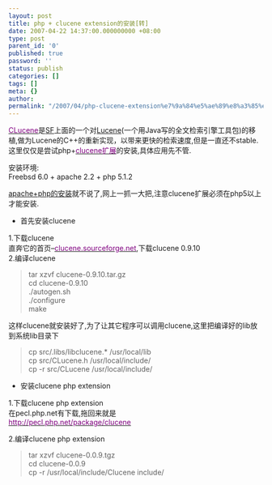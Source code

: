 ```yaml
---
layout: post
title: php + clucene extension的安装[转]
date: 2007-04-22 14:37:00.000000000 +08:00
type: post
parent_id: '0'
published: true
password: ''
status: publish
categories: []
tags: []
meta: {}
author: 
permalink: "/2007/04/php-clucene-extension%e7%9a%84%e5%ae%89%e8%a3%85%e8%bd%ac.html"
---
```

[<font color="#800080">CLucene</font>](http://clucene.sourceforge.net/)是[SF](http://www.sf.net/)上面的一个对[Lucene](http://lucene.apache.org/)(一个用Java写的全文检索引擎工具包)的移植,做为Lucene的C++的重新实现，以带来更快的检索速度,但是一直还不stable.这里仅仅是尝试php+[<font color="#800080">clucene扩展</font>](http://pecl.php.net/package/clucene)的安装,具体应用先不管.

安装环境:  
Freebsd 6.0 + apache 2.2 + php 5.1.2

[apache+php的安装](http://www.ooso.net/article/html/install.htm)就不说了,网上一抓一大把,注意clucene扩展必须在php5以上才能安装.

- 首先安装clucene 

1.下载clucene  
直奔它的首页–[<font color="#800080">clucene.sourceforge.net</font>](http://clucene.sourceforge.net/),下载clucene 0.9.10  
2.编译clucene

> tar xzvf clucene-0.9.10.tar.gz  
> cd clucene-0.9.10  
> ./autogen.sh  
> ./configure  
> make

这样clucene就安装好了,为了让其它程序可以调用clucene,这里把编译好的lib放到系统lib目录下

> cp src/.libs/libclucene.\* /usr/local/lib  
> cp src/CLucene.h /usr/local/include/  
> cp -r src/CLucene /usr/local/include/

- 安装clucene php extension 

1.下载clucene php extension  
在pecl.php.net有下载,拖回来就是  
[<font color="#800080">http://pecl.php.net/package/clucene</font>](http://pecl.php.net/package/clucene)

2.编译clucene php extension

> tar xzvf clucene-0.0.9.tgz  
> cd clucene-0.0.9  
> cp -r /usr/local/include/Clucene include/

